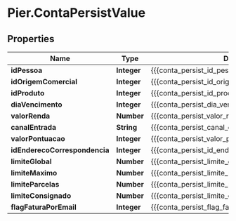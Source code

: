 # Pier.ContaPersistValue

## Properties
Name | Type | Description | Notes
------------ | ------------- | ------------- | -------------
**idPessoa** | **Integer** | {{{conta_persist_id_pessoa_value}}} | 
**idOrigemComercial** | **Integer** | {{{conta_persist_id_origem_comercial_value}}} | 
**idProduto** | **Integer** | {{{conta_persist_id_produto_value}}} | 
**diaVencimento** | **Integer** | {{{conta_persist_dia_vencimento_value}}} | 
**valorRenda** | **Number** | {{{conta_persist_valor_renda_value}}} | 
**canalEntrada** | **String** | {{{conta_persist_canal_entrada_value}}} | [optional] 
**valorPontuacao** | **Integer** | {{{conta_persist_valor_pontuacao_value}}} | 
**idEnderecoCorrespondencia** | **Integer** | {{{conta_persist_id_endereco_correspondencia_value}}} | 
**limiteGlobal** | **Number** | {{{conta_persist_limite_global_value}}} | 
**limiteMaximo** | **Number** | {{{conta_persist_limite_maximo_value}}} | 
**limiteParcelas** | **Number** | {{{conta_persist_limite_parcelas_value}}} | 
**limiteConsignado** | **Number** | {{{conta_persist_limite_consignado_value}}} | 
**flagFaturaPorEmail** | **Integer** | {{{conta_persist_flag_fatura_por_email_value}}} | 


